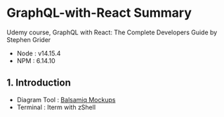 # GraphQL-with-React Summary

Udemy course, GraphQL with React: The Complete Developers Guide by Stephen Grider

- Node : v14.15.4
- NPM : 6.14.10

## 1. Introduction

- Diagram Tool : [Balsamiq Mockups](https://balsamiq.com/)
- Terminal : Iterm with zShell
